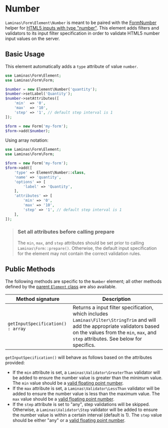 # Number

`Laminas\Form\Element\Number` is meant to be paired with the
[FormNumber](../helper/form-number.md) helper for
[HTML5 inputs with type "number"](http://www.whatwg.org/specs/web-apps/current-work/multipage/states-of-the-type-attribute.html#number-state-%28type=number%29).
This element adds filters and validators to its input filter specification in
order to validate HTML5 number input values on the server.

## Basic Usage

This element automatically adds a `type` attribute of value `number`.

```php
use Laminas\Form\Element;
use Laminas\Form\Form;

$number = new Element\Number('quantity');
$number->setLabel('Quantity');
$number->setAttributes([
    'min'  => '0',
    'max'  => '10',
    'step' => '1', // default step interval is 1
]);

$form = new Form('my-form');
$form->add($number);
```

Using array notation:

```php
use Laminas\Form\Element;
use Laminas\Form\Form;

$form = new Form('my-form');
$form->add([
	'type' => Element\Number::class,
	'name' => 'quantity',
	'options' => [
		'label' => 'Quantity',
	],
	'attributes' => [
		'min' => '0',
		'max' => '10',
		'step' => '1', // default step interval is 1
	],
]);
```

> ### Set all attributes before calling prepare
> 
> The `min`, `max`, and `step` attributes should be set prior to calling
> `Laminas\Form::prepare()`. Otherwise, the default input specification for the
> element may not contain the correct validation rules.

## Public Methods

The following methods are specific to the `Number` element; all other methods
defined by the [parent `Element` class](element.md#public-methods) are also
available.

Method signature                  | Description
--------------------------------- | -----------
`getInputSpecification() : array` | Returns a input filter specification, which includes `Laminas\Filter\StringTrim` and will add the appropriate validators based on the values from the `min`, `max`, and `step` attributes. See below for specifics.

`getInputSpecification()` will behave as follows based on the attributes
provided:

- If the `min` attribute is set, a `Laminas\Validator\GreaterThan` validator will
  be added to ensure the number value is greater than the minimum value. The
  `min` value should be a [valid floating point number](http://www.whatwg.org/specs/web-apps/current-work/multipage/common-microsyntaxes.html#valid-floating-point-number).
- If the `max` attribute is set, a `Laminas\Validator\LessThan` validator will be
  added to ensure the number value is less than the maximum value. The `max`
  value should be a [valid floating point number](http://www.whatwg.org/specs/web-apps/current-work/multipage/common-microsyntaxes.html#valid-floating-point-number).
- If the `step` attribute is set to "any", step validations will be skipped.
  Otherwise, a `Laminas\Validator\Step` validator will be added to ensure the
  number value is within a certain interval (default is 1). The `step` value
  should be either "any" or a [valid floating point number](http://www.whatwg.org/specs/web-apps/current-work/multipage/common-microsyntaxes.html#valid-floating-point-number).
